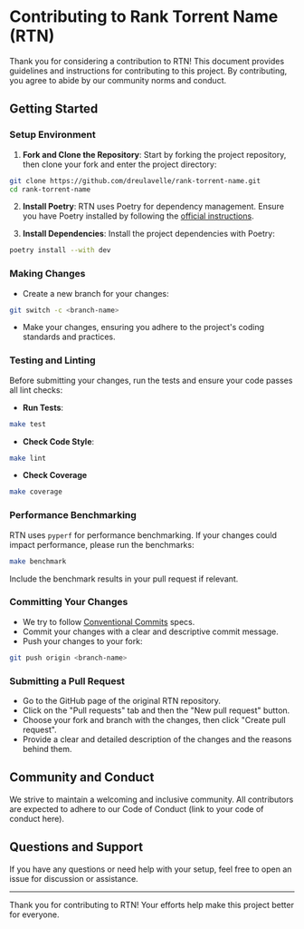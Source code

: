 # Contributing to Rank Torrent Name (RTN)

Thank you for considering a contribution to RTN! This document provides guidelines and instructions for contributing to this project. By contributing, you agree to abide by our community norms and conduct.

## Getting Started

### Setup Environment

1. **Fork and Clone the Repository**: Start by forking the project repository, then clone your fork and enter the project directory:

```bash
git clone https://github.com/dreulavelle/rank-torrent-name.git
cd rank-torrent-name
```

2. **Install Poetry**: RTN uses Poetry for dependency management. Ensure you have Poetry installed by following the [official instructions](https://python-poetry.org/docs/#installation).

3. **Install Dependencies**: Install the project dependencies with Poetry:

```bash
poetry install --with dev
```

### Making Changes

- Create a new branch for your changes:

```bash
git switch -c <branch-name>
```

- Make your changes, ensuring you adhere to the project's coding standards and practices.

### Testing and Linting

Before submitting your changes, run the tests and ensure your code passes all lint checks:

- **Run Tests**:

```bash
make test
```

- **Check Code Style**:

```bash
make lint
```

- **Check Coverage**
```bash
make coverage
```

### Performance Benchmarking

RTN uses `pyperf` for performance benchmarking. If your changes could impact performance, please run the benchmarks:

```bash
make benchmark
```

Include the benchmark results in your pull request if relevant.

### Committing Your Changes

- We try to follow [Conventional Commits](https://www.conventionalcommits.org/) specs.
- Commit your changes with a clear and descriptive commit message.
- Push your changes to your fork:

```bash
git push origin <branch-name>
```

### Submitting a Pull Request

- Go to the GitHub page of the original RTN repository.
- Click on the "Pull requests" tab and then the "New pull request" button.
- Choose your fork and branch with the changes, then click "Create pull request".
- Provide a clear and detailed description of the changes and the reasons behind them.

## Community and Conduct

We strive to maintain a welcoming and inclusive community. All contributors are expected to adhere to our Code of Conduct (link to your code of conduct here).

## Questions and Support

If you have any questions or need help with your setup, feel free to open an issue for discussion or assistance.

---

Thank you for contributing to RTN! Your efforts help make this project better for everyone.

